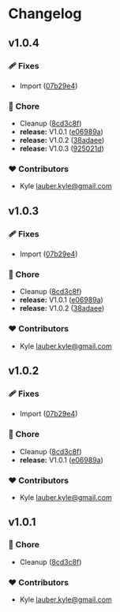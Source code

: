 # Changelog


## v1.0.4


### 🩹 Fixes

- Import ([07b29e4](https://github.com/kylegl/nitropay/commit/07b29e4))

### 🏡 Chore

- Cleanup ([8cd3c8f](https://github.com/kylegl/nitropay/commit/8cd3c8f))
- **release:** V1.0.1 ([e06989a](https://github.com/kylegl/nitropay/commit/e06989a))
- **release:** V1.0.2 ([38adaee](https://github.com/kylegl/nitropay/commit/38adaee))
- **release:** V1.0.3 ([925021d](https://github.com/kylegl/nitropay/commit/925021d))

### ❤️ Contributors

- Kyle <lauber.kyle@gmail.com>

## v1.0.3


### 🩹 Fixes

- Import ([07b29e4](https://github.com/kylegl/nitropay/commit/07b29e4))

### 🏡 Chore

- Cleanup ([8cd3c8f](https://github.com/kylegl/nitropay/commit/8cd3c8f))
- **release:** V1.0.1 ([e06989a](https://github.com/kylegl/nitropay/commit/e06989a))
- **release:** V1.0.2 ([38adaee](https://github.com/kylegl/nitropay/commit/38adaee))

### ❤️ Contributors

- Kyle <lauber.kyle@gmail.com>

## v1.0.2


### 🩹 Fixes

- Import ([07b29e4](https://github.com/kylegl/nitropay/commit/07b29e4))

### 🏡 Chore

- Cleanup ([8cd3c8f](https://github.com/kylegl/nitropay/commit/8cd3c8f))
- **release:** V1.0.1 ([e06989a](https://github.com/kylegl/nitropay/commit/e06989a))

### ❤️ Contributors

- Kyle <lauber.kyle@gmail.com>

## v1.0.1


### 🏡 Chore

- Cleanup ([8cd3c8f](https://github.com/kylegl/nitropay/commit/8cd3c8f))

### ❤️ Contributors

- Kyle <lauber.kyle@gmail.com>

